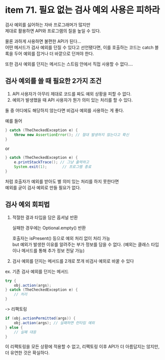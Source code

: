 # item 71. 필요 없는 검사 예외 사용은 피하라

검사 예외를 싫어하는 자바 프로그래머가 많지만  
제대로 활용하면 API와 프로그램의 질을 높일 수 있다.

물론 과하게 사용하면 불편한 API가 된다...  
어떤 메서드가 검사 예외를 던질 수 있다고 선언됐다면, 이를 호출하는 코드는 catch 블록을 두어 예외를 잡거나 더 바깥으로 던져야 한다.

또한 검사 예외를 던지는 메서드는 스트림 안에서 직접 사용할 수 없다....

## 검사 예외를 쓸 때 필요한 2가지 조건

1. API 사용자가 아무리 제대로 코드를 짜도 예외 상황을 피할 수 없다.
2. 예외가 발생했을 때 API 사용자가 뭔가 의미 있는 처리를 할 수 있다.

둘 중 어디에도 해당하지 않는다면 비검사 예외를 사용하는 게 좋다.

예를 들어

```java
} catch (TheCheckedException e) {
    throw new AssertionError(); // 절대 발생하지 않는다고 확신
}
```

or

```java
} catch (TheCheckedException e) {
    e.printStackTrace(); // 그냥 출력하고
    System.exit(1);       // 프로그램 종료
}
```

처럼 호출자가 예외를 받아도 별 의미 있는 처리를 하지 못한다면  
예외를 굳이 검사 예외로 만들 필요가 없다.

## 검사 예외 회피법

1. 적절한 결과 타입을 담은 옵셔널 반환

   실패한 경우에는 Optional.empty() 반환

   호출자는 isPresent() 등으로 예외 처리 없이 처리 가능  
    but 예외가 발생한 이유를 알려주는 부가 정보를 담을 수 없다.
   (예외는 클래스 타입이나 메서드를 통해 추가 정보 전달 가능)

2. 검사 예외를 던지는 메서드를 2개로 쪼개 비검사 예외로 바꿀 수 있다

ex. 기존 검사 예외를 던지는 메서드

```java
try {
    obj.action(args);
} catch (TheCheckedException e) {
    // 처리
}
```

-> 리팩토링

```java
if (obj.actionPermitted(args)) {
    obj.action(args); // 실패하면 런타임 예외
} else {
    // 실패 대응
}
```

이 리팩토링을 모든 상황에 적용할 수 없고, 리팩토링 이후 API가 더 아름답지는 않지만, 더 유연한 것은 확실하다.
